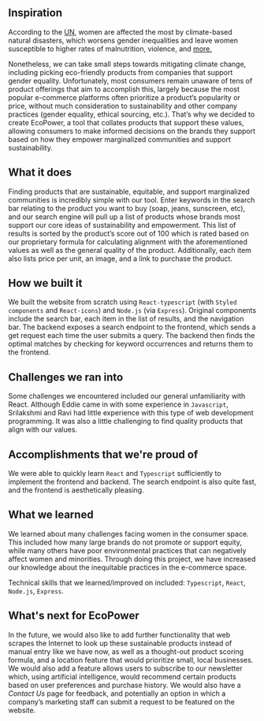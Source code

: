 ## Inspiration

According to the [UN](https://interactive.unwomen.org/multimedia/photo/climatechange/en/index.html), women are affected the most by climate-based natural disasters, which worsens gender inequalities and leave women susceptible to higher rates of malnutrition, violence, and [more.](https://www.unwomen.org/en/news/stories/2020/2/compilation-small-actions-big-impact-for-generation-equality)

Nonetheless, we can take small steps towards mitigating climate change, including picking eco-friendly products from companies that support gender equality. Unfortunately, most consumers remain unaware of tens of product offerings that aim to accomplish this, largely because the most popular e-commerce platforms often prioritize a product’s popularity or price, without much consideration to sustainability and other company practices (gender equality, ethical sourcing, etc.). That’s why we decided to create EcoPower, a tool that collates products that support these values, allowing consumers to make informed decisions on the brands they support based on how they empower marginalized communities and support sustainability.

## What it does
Finding products that are sustainable, equitable, and support marginalized communities is incredibly simple with our tool. Enter keywords in the search bar relating to the product you want to buy (soap, jeans, sunscreen, etc), and our search engine will pull up a list of products whose brands most support our core ideas of sustainability and empowerment. This list of results is sorted by the product’s score out of 100 which is rated based on our proprietary formula for calculating alignment with the aforementioned values as well as the general quality of the product. Additionally, each item also lists price per unit, an image, and a link to purchase the product.

## How we built it
We built the website from scratch using `React-typescript` (with `Styled components` and `React-icons`) and `Node.js` (via `Express`). Original components include the search bar, each item in the list of results, and the navigation bar. The backend exposes a search endpoint to the frontend, which sends a get request each time the user submits a query. The backend then finds the optimal matches by checking for keyword occurrences and returns them to the frontend.

## Challenges we ran into
Some challenges we encountered included our general unfamiliarity with React. Although Eddie came in with some experience in `Javascript`, Srilakshmi and Ravi had little experience with this type of web development programming. It was also a little challenging to find quality products that align with our values.

## Accomplishments that we're proud of
We were able to quickly learn `React` and `Typescript` sufficiently to implement the frontend and backend. The search endpoint is also quite fast, and the frontend is aesthetically pleasing.

## What we learned
We learned about many challenges facing women in the consumer space. This included how many large brands do not promote or support equity, while many others have poor environmental practices that can negatively affect women and minorities. Through doing this project, we have increased our knowledge about the inequitable practices in the e-commerce space.

Technical skills that we learned/improved on included: `Typescript`, `React`, `Node.js`, `Express`.

## What's next for EcoPower
In the future, we would also like to add further functionality that web scrapes the Internet to look up these sustainable products instead of manual entry like we have now, as well as a thought-out product scoring formula, and a location feature that would prioritize small, local businesses. We would also add a feature allows users to subscribe to our newsletter which, using artificial intelligence, would recommend certain products based on user preferences and purchase history. We would also have a *Contact Us* page for feedback, and potentially an option in which a company’s marketing staff can submit a request to be featured on the website.